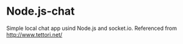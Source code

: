 # Node.js-chat
Simple local chat app usind Node.js and socket.io.
Referenced from http://www.tettori.net/
